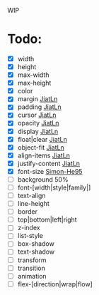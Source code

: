 WIP

# Todo:

- [x] width
- [x] height
- [x] max-width
- [x] max-height
- [x] color
- [x] margin [JiatLn](https://github.com/JiatLn)
- [x] padding [JiatLn](https://github.com/JiatLn)
- [x] cursor [JiatLn](https://github.com/JiatLn)
- [x] opacity [JiatLn](https://github.com/JiatLn)
- [x] display [JiatLn](https://github.com/JiatLn)
- [x] float|clear [JiatLn](https://github.com/JiatLn)
- [x] object-fit [JiatLn](https://github.com/JiatLn)
- [x] align-items [JiatLn](https://github.com/JiatLn)
- [x] justify-content [JiatLn](https://github.com/JiatLn)
- [x] font-size [Simon-He95](https://github.com/Simon-He95)
- [ ] background 50%
- [ ] font-\[width|style|family|\]
- [ ] text-align
- [ ] line-height
- [ ] border
- [ ] top|bottom|left|right
- [ ] z-index
- [ ] list-style
- [ ] box-shadow
- [ ] text-shadow
- [ ] transform
- [ ] transition
- [ ] animation
- [ ] flex-\[direction|wrap|flow\]
